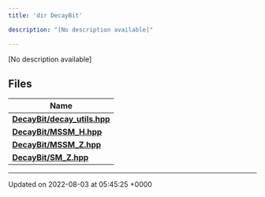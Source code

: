 ```yaml
---
title: 'dir DecayBit'

description: "[No description available]"

---
```







[No description available]

## Files

| Name           |
| -------------- |
| **[DecayBit/decay_utils.hpp](/documentation/code/main/files/decay__utils_8hpp/#file-decay-utils.hpp)**  |
| **[DecayBit/MSSM_H.hpp](/documentation/code/main/files/mssm__h_8hpp/#file-mssm-h.hpp)**  |
| **[DecayBit/MSSM_Z.hpp](/documentation/code/main/files/mssm__z_8hpp/#file-mssm-z.hpp)**  |
| **[DecayBit/SM_Z.hpp](/documentation/code/main/files/sm__z_8hpp/#file-sm-z.hpp)**  |






-------------------------------

Updated on 2022-08-03 at 05:45:25 +0000
